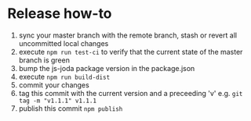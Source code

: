 Release how-to
==============

1) sync your master branch with the remote branch, stash or revert all uncommitted local changes
2) execute `npm run test-ci` to verify that the current state of the master branch is green
3) bump the js-joda package version in the package.json
4) execute `npm run build-dist`
5) commit your changes
6) tag this commit with the current version and a preceeding 'v' e.g. `git tag -m "v1.1.1" v1.1.1`
7) publish this commit `npm publish`